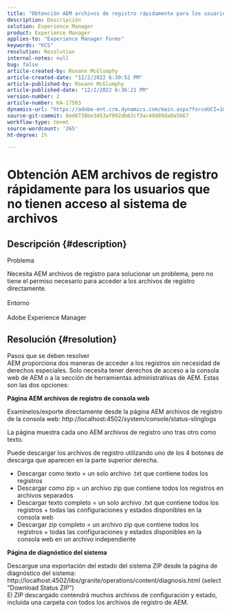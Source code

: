 ```yaml
---
title: "Obtención AEM archivos de registro rápidamente para los usuarios que no tienen acceso al sistema de archivos"
description: Descripción
solution: Experience Manager
product: Experience Manager
applies-to: "Experience Manager Forms"
keywords: "KCS"
resolution: Resolution
internal-notes: null
bug: false
article-created-by: Roxann McGlumphy
article-created-date: "12/2/2022 6:30:52 PM"
article-published-by: Roxann McGlumphy
article-published-date: "12/2/2022 6:36:21 PM"
version-number: 2
article-number: KA-17503
dynamics-url: "https://adobe-ent.crm.dynamics.com/main.aspx?forceUCI=1&pagetype=entityrecord&etn=knowledgearticle&id=a20b746f-6f72-ed11-9561-6045bd006079"
source-git-commit: 8ed8738be3453af092db63cf3ac49d89da0a5667
workflow-type: tm+mt
source-wordcount: '265'
ht-degree: 1%

---
```


# Obtención AEM archivos de registro rápidamente para los usuarios que no tienen acceso al sistema de archivos

## Descripción {#description}


Problema

Necesita AEM archivos de registro para solucionar un problema, pero no tiene el permiso necesario para acceder a los archivos de registro directamente.
<br><br>Entorno<br><br>
Adobe Experience Manager


## Resolución {#resolution}

Pasos que se deben resolver<br>
AEM proporciona dos maneras de acceder a los registros sin necesidad de derechos especiales. Solo necesita tener derechos de acceso a la consola web de AEM o a la sección de herramientas administrativas de AEM. Estas son las dos opciones:

<b>Página AEM archivos de registro de consola web</b>

Examínelos/exporte directamente desde la página AEM archivos de registro de la consola web: http://localhost:4502/system/console/status-slinglogs

La página muestra cada uno AEM archivos de registro uno tras otro como texto.

Puede descargar los archivos de registro utilizando uno de los 4 botones de descarga que aparecen en la parte superior derecha.

- Descargar como texto = un solo archivo .txt que contiene todos los registros
- Descargar como zip = un archivo zip que contiene todos los registros en archivos separados
- Descargar texto completo = un solo archivo .txt que contiene todos los registros + todas las configuraciones y estados disponibles en la consola web
- Descargar zip completo = un archivo zip que contiene todos los registros + todas las configuraciones y estados disponibles en la consola web en un archivo independiente


<b>Página de diagnóstico del sistema</b>

Descargue una exportación del estado del sistema ZIP desde la página de diagnóstico del sistema: http://localhost:4502/libs/granite/operations/content/diagnosis.html (select &quot;Download Status ZIP&quot;)
<br>El ZIP descargado contendrá muchos archivos de configuración y estado, incluida una carpeta con todos los archivos de registro de AEM.